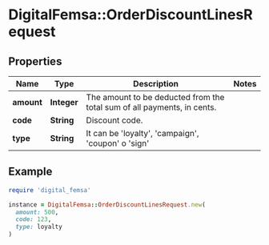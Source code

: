 # DigitalFemsa::OrderDiscountLinesRequest

## Properties

| Name | Type | Description | Notes |
| ---- | ---- | ----------- | ----- |
| **amount** | **Integer** | The amount to be deducted from the total sum of all payments, in cents. |  |
| **code** | **String** | Discount code. |  |
| **type** | **String** | It can be &#39;loyalty&#39;, &#39;campaign&#39;, &#39;coupon&#39; o &#39;sign&#39; |  |

## Example

```ruby
require 'digital_femsa'

instance = DigitalFemsa::OrderDiscountLinesRequest.new(
  amount: 500,
  code: 123,
  type: loyalty
)
```

